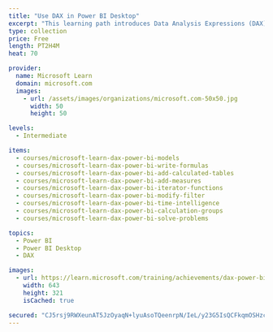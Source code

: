 ```yaml
---
title: "Use DAX in Power BI Desktop"
excerpt: "This learning path introduces Data Analysis Expressions (DAX) and provides you with foundational skills required to enhance data models with calculations. It starts by describing Power BI Desktop model structure and how it can be enhanced with DAX calculations. It then describes how you can write DAX formulas and the different types of model calculations, including calculated tables and columns, and measures. Evaluation contexts are introduced, and subsequent lessons describe how to write DAX formulas that modify filter context. Finally, you learn to write DAX expressions using time intelligence functions and iterator functions."
type: collection
price: Free
length: PT2H4M
heat: 70

provider:
  name: Microsoft Learn
  domain: microsoft.com
  images:
    - url: /assets/images/organizations/microsoft.com-50x50.jpg
      width: 50
      height: 50

levels:
  - Intermediate

items:
  - courses/microsoft-learn-dax-power-bi-models
  - courses/microsoft-learn-dax-power-bi-write-formulas
  - courses/microsoft-learn-dax-power-bi-add-calculated-tables
  - courses/microsoft-learn-dax-power-bi-add-measures
  - courses/microsoft-learn-dax-power-bi-iterator-functions
  - courses/microsoft-learn-dax-power-bi-modify-filter
  - courses/microsoft-learn-dax-power-bi-time-intelligence
  - courses/microsoft-learn-dax-power-bi-calculation-groups
  - courses/microsoft-learn-dax-power-bi-solve-problems

topics:
  - Power BI
  - Power BI Desktop
  - DAX

images:
  - url: https://learn.microsoft.com/training/achievements/dax-power-bi-models-social.png
    width: 643
    height: 321
    isCached: true

secured: "CJ5rsj9RWXeunAT5JzOyaqN+lyuAsoTQeenrpN/IeL/y23G5IsQCFkqmOSHzcNgXOg7Sw2lySOTyv6qozcpy9rG5mQDa3xvZvQKq8GmGirKCLkKWSP1KFjc3HHmHmFY6MvUQSpl4z4FhSD54fWTT9rHU2+QaoeceeHLHtfVAbXfyEQu523a7tXM3sg5Zjaf+F/WJahdPYxQ477+2OjYsdnX8pCybnR2JGRw2+Mih0NzK9Gcv5VUTR1BMDI0tr0sOMw9/Aikg3isQ9H6aWjskFXUCkpS4rLo6L6KOHvO3j6A7/0IJZjcs/DBNwsJzmlN6MCjbh48LQRT5xDyxt9CKYw==;cTDYI/B+DM0cXEuBHzMCCQ=="
---
```



